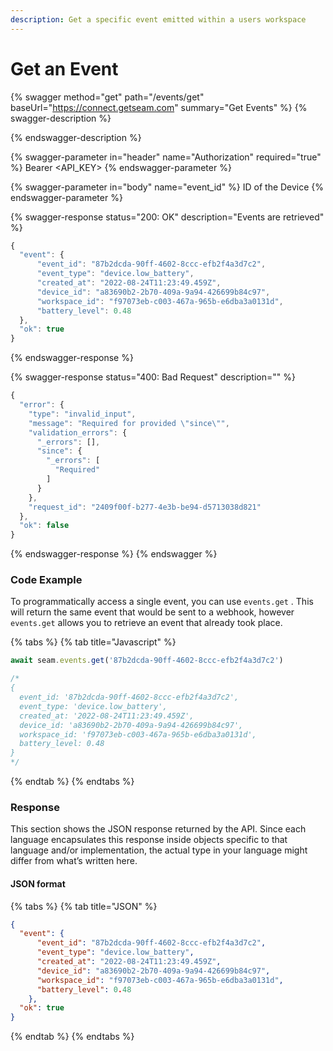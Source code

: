 ```yaml
---
description: Get a specific event emitted within a users workspace
---
```


# Get an Event

{% swagger method="get" path="/events/get" baseUrl="https://connect.getseam.com" summary="Get Events" %}
{% swagger-description %}

{% endswagger-description %}

{% swagger-parameter in="header" name="Authorization" required="true" %}
Bearer <API_KEY>
{% endswagger-parameter %}

{% swagger-parameter in="body" name="event_id" %}
ID of the Device
{% endswagger-parameter %}

{% swagger-response status="200: OK" description="Events are retrieved" %}
```javascript
{
  "event": {
      "event_id": "87b2dcda-90ff-4602-8ccc-efb2f4a3d7c2",
      "event_type": "device.low_battery",
      "created_at": "2022-08-24T11:23:49.459Z",
      "device_id": "a83690b2-2b70-409a-9a94-426699b84c97",
      "workspace_id": "f97073eb-c003-467a-965b-e6dba3a0131d",
      "battery_level": 0.48
  },
  "ok": true
}
```
{% endswagger-response %}

{% swagger-response status="400: Bad Request" description="" %}
```javascript
{
  "error": {
    "type": "invalid_input",
    "message": "Required for provided \"since\"",
    "validation_errors": {
      "_errors": [],
      "since": {
        "_errors": [
          "Required"
        ]
      }
    },
    "request_id": "2409f00f-b277-4e3b-be94-d5713038d821"
  },
  "ok": false
}
```
{% endswagger-response %}
{% endswagger %}

### Code Example

To programmatically access a single event, you can use `events.get` . This will return the same event that would be sent to a webhook, however `events.get` allows you to retrieve an event that already took place.

{% tabs %}
{% tab title="Javascript" %}
```javascript
await seam.events.get('87b2dcda-90ff-4602-8ccc-efb2f4a3d7c2')

/*
{
  event_id: '87b2dcda-90ff-4602-8ccc-efb2f4a3d7c2',
  event_type: 'device.low_battery',
  created_at: '2022-08-24T11:23:49.459Z',
  device_id: 'a83690b2-2b70-409a-9a94-426699b84c97',
  workspace_id: 'f97073eb-c003-467a-965b-e6dba3a0131d',
  battery_level: 0.48
}
*/
```
{% endtab %}
{% endtabs %}

### Response

This section shows the JSON response returned by the API. Since each language encapsulates this response inside objects specific to that language and/or implementation, the actual type in your language might differ from what’s written here.

#### JSON format

{% tabs %}
{% tab title="JSON" %}
```json
{
  "event": {
      "event_id": "87b2dcda-90ff-4602-8ccc-efb2f4a3d7c2",
      "event_type": "device.low_battery",
      "created_at": "2022-08-24T11:23:49.459Z",
      "device_id": "a83690b2-2b70-409a-9a94-426699b84c97",
      "workspace_id": "f97073eb-c003-467a-965b-e6dba3a0131d",
      "battery_level": 0.48
    },
  "ok": true
}
```
{% endtab %}
{% endtabs %}
